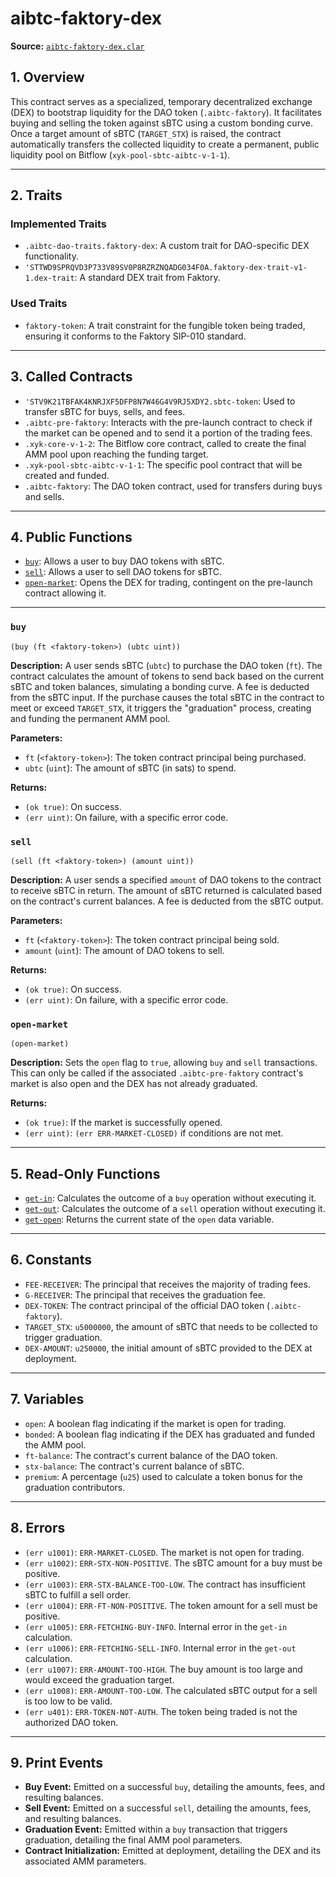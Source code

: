 # aibtc-faktory-dex

**Source:** [`aibtc-faktory-dex.clar`](../../../../contracts/dao/token/aibtc-faktory-dex.clar)

## 1. Overview

This contract serves as a specialized, temporary decentralized exchange (DEX) to bootstrap liquidity for the DAO token (`.aibtc-faktory`). It facilitates buying and selling the token against sBTC using a custom bonding curve. Once a target amount of sBTC (`TARGET_STX`) is raised, the contract automatically transfers the collected liquidity to create a permanent, public liquidity pool on Bitflow (`xyk-pool-sbtc-aibtc-v-1-1`).

---

## 2. Traits

### Implemented Traits
- `.aibtc-dao-traits.faktory-dex`: A custom trait for DAO-specific DEX functionality.
- `'STTWD9SPRQVD3P733V89SV0P8RZRZNQADG034F0A.faktory-dex-trait-v1-1.dex-trait`: A standard DEX trait from Faktory.

### Used Traits
- `faktory-token`: A trait constraint for the fungible token being traded, ensuring it conforms to the Faktory SIP-010 standard.

---

## 3. Called Contracts

- `'STV9K21TBFAK4KNRJXF5DFP8N7W46G4V9RJ5XDY2.sbtc-token`: Used to transfer sBTC for buys, sells, and fees.
- `.aibtc-pre-faktory`: Interacts with the pre-launch contract to check if the market can be opened and to send it a portion of the trading fees.
- `.xyk-core-v-1-2`: The Bitflow core contract, called to create the final AMM pool upon reaching the funding target.
- `.xyk-pool-sbtc-aibtc-v-1-1`: The specific pool contract that will be created and funded.
- `.aibtc-faktory`: The DAO token contract, used for transfers during buys and sells.

---

## 4. Public Functions

- [`buy`](#buy): Allows a user to buy DAO tokens with sBTC.
- [`sell`](#sell): Allows a user to sell DAO tokens for sBTC.
- [`open-market`](#open-market): Opens the DEX for trading, contingent on the pre-launch contract allowing it.

---

### `buy`

`(buy (ft <faktory-token>) (ubtc uint))`

**Description:**
A user sends sBTC (`ubtc`) to purchase the DAO token (`ft`). The contract calculates the amount of tokens to send back based on the current sBTC and token balances, simulating a bonding curve. A fee is deducted from the sBTC input. If the purchase causes the total sBTC in the contract to meet or exceed `TARGET_STX`, it triggers the "graduation" process, creating and funding the permanent AMM pool.

**Parameters:**
- `ft` (`<faktory-token>`): The token contract principal being purchased.
- `ubtc` (`uint`): The amount of sBTC (in sats) to spend.

**Returns:**
- `(ok true)`: On success.
- `(err uint)`: On failure, with a specific error code.

### `sell`

`(sell (ft <faktory-token>) (amount uint))`

**Description:**
A user sends a specified `amount` of DAO tokens to the contract to receive sBTC in return. The amount of sBTC returned is calculated based on the contract's current balances. A fee is deducted from the sBTC output.

**Parameters:**
- `ft` (`<faktory-token>`): The token contract principal being sold.
- `amount` (`uint`): The amount of DAO tokens to sell.

**Returns:**
- `(ok true)`: On success.
- `(err uint)`: On failure, with a specific error code.

### `open-market`

`(open-market)`

**Description:**
Sets the `open` flag to `true`, allowing `buy` and `sell` transactions. This can only be called if the associated `.aibtc-pre-faktory` contract's market is also open and the DEX has not already graduated.

**Returns:**
- `(ok true)`: If the market is successfully opened.
- `(err uint)`: `(err ERR-MARKET-CLOSED)` if conditions are not met.

---

## 5. Read-Only Functions

- [`get-in`](#get-in): Calculates the outcome of a `buy` operation without executing it.
- [`get-out`](#get-out): Calculates the outcome of a `sell` operation without executing it.
- [`get-open`](#get-open): Returns the current state of the `open` data variable.

---

## 6. Constants

- `FEE-RECEIVER`: The principal that receives the majority of trading fees.
- `G-RECEIVER`: The principal that receives the graduation fee.
- `DEX-TOKEN`: The contract principal of the official DAO token (`.aibtc-faktory`).
- `TARGET_STX`: `u5000000`, the amount of sBTC that needs to be collected to trigger graduation.
- `DEX-AMOUNT`: `u250000`, the initial amount of sBTC provided to the DEX at deployment.

---

## 7. Variables

- `open`: A boolean flag indicating if the market is open for trading.
- `bonded`: A boolean flag indicating if the DEX has graduated and funded the AMM pool.
- `ft-balance`: The contract's current balance of the DAO token.
- `stx-balance`: The contract's current balance of sBTC.
- `premium`: A percentage (`u25`) used to calculate a token bonus for the graduation contributors.

---

## 8. Errors

- `(err u1001)`: `ERR-MARKET-CLOSED`. The market is not open for trading.
- `(err u1002)`: `ERR-STX-NON-POSITIVE`. The sBTC amount for a buy must be positive.
- `(err u1003)`: `ERR-STX-BALANCE-TOO-LOW`. The contract has insufficient sBTC to fulfill a sell order.
- `(err u1004)`: `ERR-FT-NON-POSITIVE`. The token amount for a sell must be positive.
- `(err u1005)`: `ERR-FETCHING-BUY-INFO`. Internal error in the `get-in` calculation.
- `(err u1006)`: `ERR-FETCHING-SELL-INFO`. Internal error in the `get-out` calculation.
- `(err u1007)`: `ERR-AMOUNT-TOO-HIGH`. The buy amount is too large and would exceed the graduation target.
- `(err u1008)`: `ERR-AMOUNT-TOO-LOW`. The calculated sBTC output for a sell is too low to be valid.
- `(err u401)`: `ERR-TOKEN-NOT-AUTH`. The token being traded is not the authorized DAO token.

---

## 9. Print Events

- **Buy Event:** Emitted on a successful `buy`, detailing the amounts, fees, and resulting balances.
- **Sell Event:** Emitted on a successful `sell`, detailing the amounts, fees, and resulting balances.
- **Graduation Event:** Emitted within a `buy` transaction that triggers graduation, detailing the final AMM pool parameters.
- **Contract Initialization:** Emitted at deployment, detailing the DEX and its associated AMM parameters.
